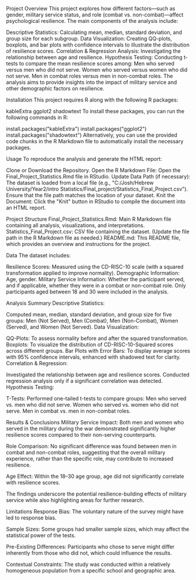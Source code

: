 Project Overview
This project explores how different factors—such as gender, military service status, and role (combat vs. non-combat)—affect psychological resilience. The main components of the analysis include:

Descriptive Statistics: Calculating mean, median, standard deviation, and group size for each subgroup.
Data Visualization: Creating QQ-plots, boxplots, and bar plots with confidence intervals to illustrate the distribution of resilience scores.
Correlation & Regression Analysis: Investigating the relationship between age and resilience.
Hypothesis Testing: Conducting t-tests to compare the mean resilience scores among:
Men who served versus men who did not serve.
Women who served versus women who did not serve.
Men in combat roles versus men in non-combat roles.
The analysis aims to provide insights into the impact of military service and other demographic factors on resilience.

Installation
This project requires R along with the following R packages:

kableExtra
ggplot2
shadowtext
To install these packages, you can run the following commands in R:

install.packages("kableExtra")
install.packages("ggplot2")
install.packages("shadowtext")
Alternatively, you can use the provided code chunks in the R Markdown file to automatically install the necessary packages.

Usage
To reproduce the analysis and generate the HTML report:

Clone or Download the Repository.
Open the R Markdown File: Open the Final_Project_Statistics.Rmd file in RStudio.
Update Data Path (if necessary): The dataset is loaded from a local file (e.g., "C:/Josh/Hebrew University/Year2/intro Statistics/Final_project/Statistics_Final_Project.csv"). Ensure that the file path matches the location of your dataset.
Knit the Document: Click the "Knit" button in RStudio to compile the document into an HTML report.

Project Structure
Final_Project_Statistics.Rmd: Main R Markdown file containing all analysis, visualizations, and interpretations.
Statistics_Final_Project.csv: CSV file containing the dataset. (Update the file path in the R Markdown file as needed.)
README.md: This README file, which provides an overview and instructions for the project.

Data
The dataset includes:

Resilience Scores: Measured using the CD-RISC-10 scale (with a squared transformation applied to improve normality).
Demographic Information: Age, gender.
Military Service Information: Whether the participant served, and if applicable, whether they were in a combat or non-combat role.
Only participants aged between 18 and 30 were included in the analysis.

Analysis Summary
Descriptive Statistics:

Computed mean, median, standard deviation, and group size for five groups: Men (Not Served), Men (Combat), Men (Non-Combat), Women (Served), and Women (Not Served).
Data Visualization:

QQ-Plots: To assess normality before and after the squared transformation.
Boxplots: To visualize the distribution of CD-RISC-10-Squared scores across different groups.
Bar Plots with Error Bars: To display average scores with 95% confidence intervals, enhanced with shadowed text for clarity.
Correlation & Regression:

Investigated the relationship between age and resilience scores.
Conducted regression analysis only if a significant correlation was detected.
Hypothesis Testing:

T-Tests: Performed one-tailed t-tests to compare groups:
Men who served vs. men who did not serve.
Women who served vs. women who did not serve.
Men in combat vs. men in non-combat roles.

Results & Conclusions
Military Service Impact:
Both men and women who served in the military during the war demonstrated significantly higher resilience scores compared to their non-serving counterparts.

Role Comparison:
No significant difference was found between men in combat and non-combat roles, suggesting that the overall military experience, rather than the specific role, may contribute to increased resilience.

Age Effect:
Within the 18–30 age group, age did not significantly correlate with resilience scores.

The findings underscore the potential resilience-building effects of military service while also highlighting areas for further research.

Limitations
Response Bias:
The voluntary nature of the survey might have led to response bias.

Sample Sizes:
Some groups had smaller sample sizes, which may affect the statistical power of the tests.

Pre-Existing Differences:
Participants who chose to serve might differ inherently from those who did not, which could influence the results.

Contextual Constraints:
The study was conducted within a relatively homogeneous population from a specific school and geographic area.
